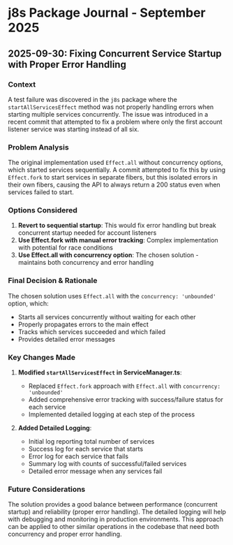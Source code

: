 # j8s Package Journal - September 2025

## 2025-09-30: Fixing Concurrent Service Startup with Proper Error Handling

### Context

A test failure was discovered in the `j8s` package where the `startAllServicesEffect` method was not properly handling errors when starting multiple services concurrently. The issue was introduced in a recent commit that attempted to fix a problem where only the first account listener service was starting instead of all six.

### Problem Analysis

The original implementation used `Effect.all` without concurrency options, which started services sequentially. A commit attempted to fix this by using `Effect.fork` to start services in separate fibers, but this isolated errors in their own fibers, causing the API to always return a 200 status even when services failed to start.

### Options Considered

1. **Revert to sequential startup**: This would fix error handling but break concurrent startup needed for account listeners
2. **Use Effect.fork with manual error tracking**: Complex implementation with potential for race conditions
3. **Use Effect.all with concurrency option**: The chosen solution - maintains both concurrency and error handling

### Final Decision & Rationale

The chosen solution uses `Effect.all` with the `concurrency: 'unbounded'` option, which:
- Starts all services concurrently without waiting for each other
- Properly propagates errors to the main effect
- Tracks which services succeeded and which failed
- Provides detailed error messages

### Key Changes Made

1. **Modified `startAllServicesEffect` in ServiceManager.ts**:
   - Replaced `Effect.fork` approach with `Effect.all` with `concurrency: 'unbounded'`
   - Added comprehensive error tracking with success/failure status for each service
   - Implemented detailed logging at each step of the process

2. **Added Detailed Logging**:
   - Initial log reporting total number of services
   - Success log for each service that starts
   - Error log for each service that fails
   - Summary log with counts of successful/failed services
   - Detailed error message when any services fail

### Future Considerations

The solution provides a good balance between performance (concurrent startup) and reliability (proper error handling). The detailed logging will help with debugging and monitoring in production environments. This approach can be applied to other similar operations in the codebase that need both concurrency and proper error handling.
